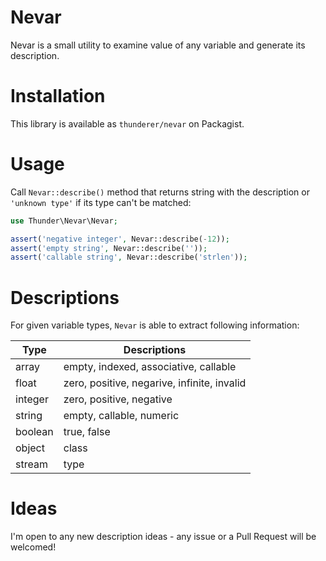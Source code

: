 # Nevar

Nevar is a small utility to examine value of any variable and generate its description.

# Installation

This library is available as `thunderer/nevar` on Packagist.

# Usage

Call `Nevar::describe()` method that returns string with the description or `'unknown type'` if its type can't be matched:

```php
use Thunder\Nevar\Nevar;

assert('negative integer', Nevar::describe(-12));
assert('empty string', Nevar::describe(''));
assert('callable string', Nevar::describe('strlen'));
```

# Descriptions

For given variable types, `Nevar` is able to extract following information:

| Type    | Descriptions                                |
|---------|---------------------------------------------|
| array   | empty, indexed, associative, callable       |
| float   | zero, positive, negarive, infinite, invalid |
| integer | zero, positive, negative                    |
| string  | empty, callable, numeric                    |
| boolean | true, false                                 |
| object  | class                                       |
| stream  | type                                        |

# Ideas

I'm open to any new description ideas - any issue or a Pull Request will be welcomed!
